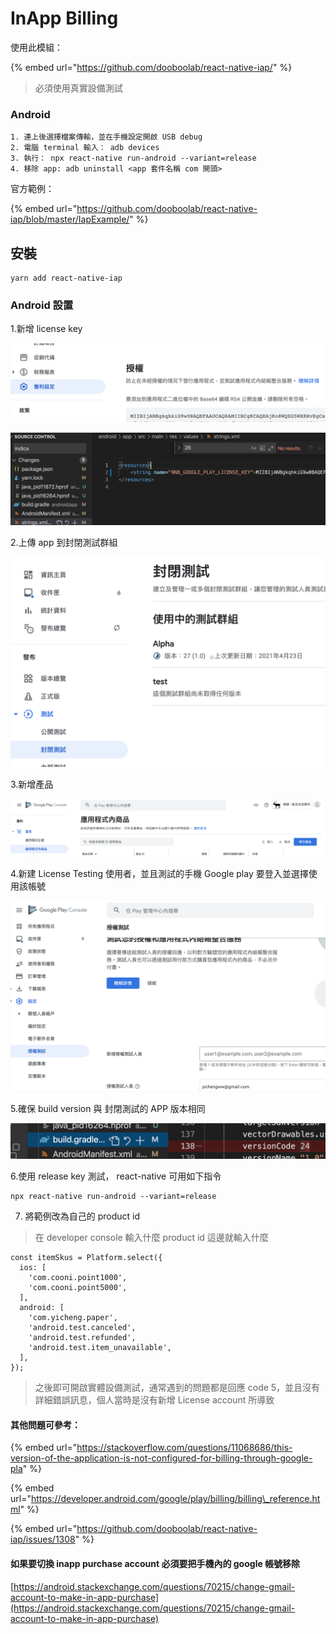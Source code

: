 # InApp Billing

使用此模組：

{% embed url="https://github.com/dooboolab/react-native-iap/" %}

> 必須使用真實設備測試

### Android

```text
1. 連上後選擇檔案傳輸，並在手機設定開啟 USB debug
2. 電腦 terminal 輸入： adb devices
3. 執行： npx react-native run-android --variant=release
4. 移除 app: adb uninstall <app 套件名稱 com 開頭>
```

官方範例：

{% embed url="https://github.com/dooboolab/react-native-iap/blob/master/IapExample/" %}

## 安裝

```text
yarn add react-native-iap
```

### Android 設置

1.新增 license key

![](../.gitbook/assets/jie-tu-20210423-xia-wu-2.17.54.png)

![](../.gitbook/assets/jie-tu-20210423-xia-wu-2.16.56.png)

2.上傳 app 到封閉測試群組

![](../.gitbook/assets/jie-tu-20210423-xia-wu-2.18.29.png)

3.新增產品

![](../.gitbook/assets/jie-tu-20210423-xia-wu-2.19.39.png)

4.新建  License Testing 使用者，並且測試的手機 Google play 要登入並選擇使用該帳號

![](../.gitbook/assets/jie-tu-20210423-xia-wu-2.12.59.png)

5.確保 build version 與 封閉測試的 APP 版本相同

![](../.gitbook/assets/jie-tu-20210423-xia-wu-2.22.14.png)

6.使用 release key 測試， react-native 可用如下指令

```text
npx react-native run-android --variant=release
```

7. 將範例改為自己的 product id

> 在 developer console 輸入什麼 product id 這邊就輸入什麼

```text
const itemSkus = Platform.select({
  ios: [
    'com.cooni.point1000',
    'com.cooni.point5000',
  ],
  android: [
    'com.yicheng.paper',
    'android.test.canceled',
    'android.test.refunded',
    'android.test.item_unavailable',
  ],
});
```

> 之後即可開啟實體設備測試，通常遇到的問題都是回應 code 5，並且沒有詳細錯誤訊息，個人當時是沒有新增 License account 所導致

#### 其他問題可參考：

{% embed url="https://stackoverflow.com/questions/11068686/this-version-of-the-application-is-not-configured-for-billing-through-google-pla" %}

{% embed url="https://developer.android.com/google/play/billing/billing\_reference.html" %}

{% embed url="https://github.com/dooboolab/react-native-iap/issues/1308" %}

#### 如果要切換 inapp purchase account 必須要把手機內的 google 帳號移除

[https://android.stackexchange.com/questions/70215/change-gmail-account-to-make-in-app-purchase](https://android.stackexchange.com/questions/70215/change-gmail-account-to-make-in-app-purchase)

